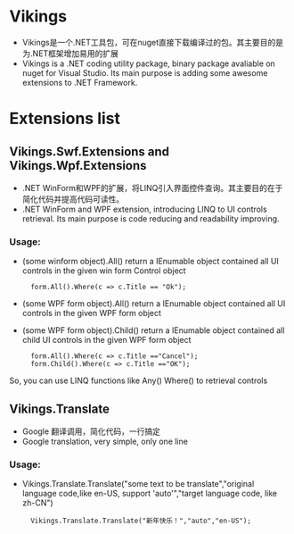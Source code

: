 # Vikings
- Vikings是一个.NET工具包，可在nuget直接下载编译过的包。其主要目的是为.NET框架增加易用的扩展
- Vikings is a .NET coding utility package, binary package avaliable on nuget for Visual Studio. Its main purpose is adding some awesome extensions to .NET Framework.

# Extensions list
## Vikings.Swf.Extensions and Vikings.Wpf.Extensions
- .NET WinForm和WPF的扩展，将LINQ引入界面控件查询。其主要目的在于简化代码并提高代码可读性。
- .NET WinForm and WPF extension, introducing LINQ to UI controls retrieval. Its main purpose is code reducing and readability improving.
### Usage: 
- (some winform object).All() return a IEnumable object contained all UI controls in the given win form Control object   

		form.All().Where(c => c.Title == "Ok");

- (some WPF form object).All() return a IEnumable object contained all UI controls in the given WPF form object  
- (some WPF form object).Child() return a IEnumable object contained all child UI controls in the given WPF form object  

		form.All().Where(c => c.Title =="Cancel");
		form.Child().Where(c => c.Title =="OK");  

So, you can use LINQ functions like Any() Where() to retrieval controls
	
## Vikings.Translate
- Google 翻译调用，简化代码，一行搞定
- Google translation, very simple, only one line
### Usage:
- Vikings.Translate.Translate("some text to be translate","original language code,like en-US, support 'auto'","target language code, like zh-CN")  

		Vikings.Translate.Translate("新年快乐！","auto","en-US");
